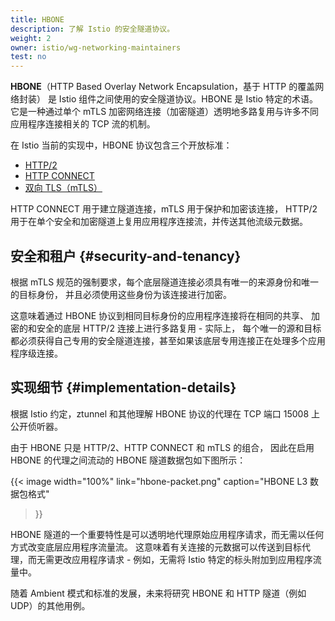 ```yaml
---
title: HBONE
description: 了解 Istio 的安全隧道协议。
weight: 2
owner: istio/wg-networking-maintainers
test: no
---
```


**HBONE**（HTTP Based Overlay Network Encapsulation，基于 HTTP 的覆盖网络封装）
是 Istio 组件之间使用的安全隧道协议。HBONE 是 Istio 特定的术语。
它是一种通过单个 mTLS 加密网络连接（加密隧道）透明地多路复用与许多不同应用程序连接相关的 TCP 流的机制。

在 Istio 当前的实现中，HBONE 协议包含三个开放标准：

- [HTTP/2](https://httpwg.org/specs/rfc7540.html)
- [HTTP CONNECT](https://developer.mozilla.org/en-US/docs/Web/HTTP/Methods/CONNECT)
- [双向 TLS（mTLS）](https://datatracker.ietf.org/doc/html/rfc8446)

HTTP CONNECT 用于建立隧道连接，mTLS 用于保护和加密该连接，
HTTP/2 用于在单个安全和加密隧道上复用应用程序连接流，并传送其他流级元数据。

## 安全和租户 {#security-and-tenancy}

根据 mTLS 规范的强制要求，每个底层隧道连接必须具有唯一的来源身份和唯一的目标身份，
并且必须使用这些身份为该连接进行加密。

这意味着通过 HBONE 协议到相同目标身份的应用程序连接将在相同的共享、
加密的和安全的底层 HTTP/2 连接上进行多路复用 - 实际上，
每个唯一的源和目标都必须获得自己专用的安全隧道连接，甚至如果该底层专用连接正在处理多个应用程序级连接。

## 实现细节 {#implementation-details}

根据 Istio 约定，ztunnel 和其他理解 HBONE 协议的代理在 TCP 端口 15008 上公开侦听器。

由于 HBONE 只是 HTTP/2、HTTP CONNECT 和 mTLS 的组合，
因此在启用 HBONE 的代理之间流动的 HBONE 隧道数据包如下图所示：

{{< image width="100%"
link="hbone-packet.png"
caption="HBONE L3 数据包格式"
>}}

HBONE 隧道的一个重要特性是可以透明地代理原始应用程序请求，而无需以任何方式改变底层应用程序流量流。
这意味着有关连接的元数据可以传送到目标代理，而无需更改应用程序请求 - 例如，无需将 Istio 特定的标头附加到应用程序流量中。

随着 Ambient 模式和标准的发展，未来将研究 HBONE 和 HTTP 隧道（例如 UDP）的其他用例。
